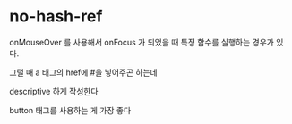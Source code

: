 # no-hash-ref

onMouseOver 를 사용해서 onFocus 가 되었을 때 특정 함수를 실행하는 경우가 있다.

그럴 때 a 태그의 href에 #을 넣어주곤 하는데

descriptive 하게 작성한다

button 태그를 사용하는 게 가장 좋다

<!-- O -->
<a href="foo#bar">

<!-- X -->
<a href='#'>
